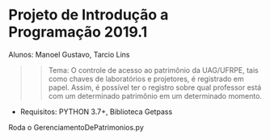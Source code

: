 # Projeto de Introdução a Programação 2019.1
Alunos: Manoel Gustavo, Tarcio Lins
>>Tema: O controle de acesso ao patrimônio da UAG/UFRPE, tais como chaves de laboratórios e projetores, é registrado em papel. Assim, é possível ter o registro sobre qual professor está com um determinado patrimônio em um determinado momento.

- Requisitos:
  PYTHON 3.7+, Biblioteca Getpass
  
Roda o GerenciamentoDePatrimonios.py
